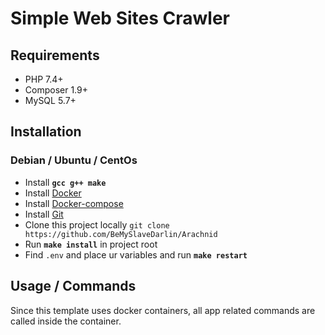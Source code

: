 # Simple Web Sites Crawler

## Requirements
 - PHP 7.4+
 - Composer 1.9+
 - MySQL 5.7+
 
## Installation
### Debian / Ubuntu / CentOs
 - Install **`gcc g++ make`**
 - Install [Docker](https://docs.docker.com/install/overview/)
 - Install [Docker-compose](https://docs.docker.com/compose/install/)
 - Install [Git](https://git-scm.com/book/en/v2/Getting-Started-Installing-Git)
 - Clone this project locally `git clone https://github.com/BeMySlaveDarlin/Arachnid`
 - Run **`make install`** in project root
 - Find `.env` and place ur variables and run **`make restart`**

## Usage / Commands
Since this template uses docker containers, all app related commands are called inside the container.
